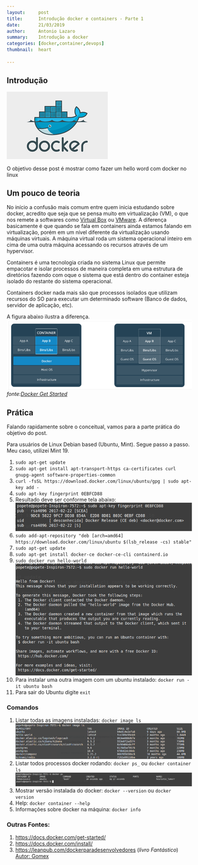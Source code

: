 ```yaml
---
layout:     post
title:      Introdução docker e containers - Parte 1
date:       21/03/2019
author:     Antonio Lazaro
summary:    Introdução a docker
categories: [docker,container,devops]
thumbnail:  heart

---
```


## Introdução

![](/static/img/docker.png)

O objetivo desse post é mostrar como fazer um hello word com docker no linux

## Um pouco de teoria
No início a confusão mais comum entre quem inicia estudando sobre docker, acredito que seja que se pensa muito em virtualização (VM), o que nos remete a softwares como <a href="https://www.virtualbox.org/" target="_blank">Virtual Box</a> ou <a href="https://www.vmware.com/" target="_blank">VMware</a>. A diferença basicamente é que quando se fala em containers ainda estamos falando em virtualização, porém em um nível diferente da virtualização usando máquinas virtuais. A máquina virtual roda um sistema operacional inteiro em cima de uma outra máquina acessando os recursos através de um hypervisor.

Containers é uma tecnologia criada no sistema Linux que permite empacotar e isolar processos de maneira completa em uma estrutura de diretórios fazendo com  oque o sistema que está dentro do container esteja isolado do restante do sistema operacional.

Containers docker nada mais são que processos isolados que utilizam recursos do SO para executar um determinado software (Banco de dados, servidor de aplicação, etc).

A figura abaixo ilustra a diferença.
<br/>
![](/static/img/docker-virtualizacao.png)
<br/>_fonte:<a href="https://docs.docker.com/get-started/" target="_blank">Docker Get Started</a>_

## Prática
Falando rapidamente sobre o conceitual, vamos para a parte prática do objetivo do post.

Para usuários de Linux Debian based (Ubuntu, Mint). Segue passo a passo. Meu caso, utilizei Mint 19.

1. ```sudo apt-get update```
1. ```sudo apt-get install apt-transport-https ca-certificates curl gnupg-agent software-properties-common```
1. ```curl -fsSL https://download.docker.com/linux/ubuntu/gpg | sudo apt-key add -```
1. ```sudo apt-key fingerprint 0EBFCD88```
1. Resultado deve ser conforme tela abaixo:
<br/>![](/static/img/docker-finger-print.png)
1. ```sudo add-apt-repository "deb [arch=amd64] https://download.docker.com/linux/ubuntu $(lsb_release -cs) stable"```
1. ```sudo apt-get update```
1. ```sudo apt-get install docker-ce docker-ce-cli containerd.io```
1. ```sudo docker run hello-world```
<br/>![](/static/img/docker-hello-world.png)
1. Para instalar uma outra imagem com um ubuntu instalado: ```docker run -it ubuntu bash```
1. Para sair do Ubuntu digite ```exit```

### Comandos

1. Listar todas as imagens instaladas: ```docker image ls```
<br/>![](/static/img/docker-ls-result.png)
1. Listar todos processos docker rodando: ```docker ps_``` ou ```docker container ls```
<br/>![](/static/img/docker-ps-result.png)
1. Mostrar versão instalada do docker: ```docker --version``` ou ```docker version```
1. Help: ```docker container --help```
1. Informações sobre docker na máquina: ```docker info```

### Outras Fontes:
1. https://docs.docker.com/get-started/
1. https://docs.docker.com/install/
1. https://leanpub.com/dockerparadesenvolvedores (*livro Fantástico*) <a href="https://twitter.com/gomex" target="_blank">Autor: Gomex</a>
